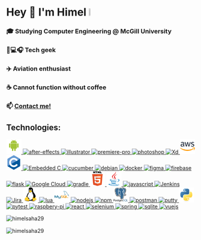 # Hey 👋 I'm Himel <img src="https://media4.giphy.com/media/8EoCZQ7lDDVKNMvNzL/giphy.gif"  width="5%" height="5%"/>

### 🎓 Studying Computer Engineering @ McGill University
### 📱💻🎧 Tech geek
### ✈️ Aviation enthusiast
### ☕ Cannot function without coffee
### 📫 [Contact me!](mailto:himelsaha29@live.com)









<h2 align="left">Technologies:</h2>
<p align="left"> <a href="https://developer.android.com" target="_blank"> <img src="https://raw.githubusercontent.com/devicons/devicon/master/icons/android/android-original-wordmark.svg" alt="android" width="40" height="40"/> </a> <a href="https://www.adobe.com/ca/products/aftereffects.html" target="_blank"> <img src="https://cdn.jsdelivr.net/gh/devicons/devicon/icons/aftereffects/aftereffects-original.svg" alt="after-effects" width="40" height="40"/> </a> <a href="https://www.adobe.com/ca/products/illustrator.html" target="_blank"> <img src="https://cdn.jsdelivr.net/gh/devicons/devicon/icons/illustrator/illustrator-line.svg" alt="illustrator" width="40" height="40"/> </a> <a href="https://www.adobe.com/ca/products/premiere.html" target="_blank"> <img src="https://cdn.jsdelivr.net/gh/devicons/devicon/icons/premierepro/premierepro-original.svg" alt="premiere-pro" width="40" height="40"/> </a> <a href="https://www.adobe.com/ca/products/photoshop.html" target="_blank"> <img src="https://cdn.jsdelivr.net/gh/devicons/devicon/icons/photoshop/photoshop-line.svg" alt="photoshop" width="40" height="40"/> </a> <a href="https://www.adobe.com/ca/products/xd.html" target="_blank"> <img src="https://cdn.jsdelivr.net/gh/devicons/devicon/icons/xd/xd-line.svg" alt="Xd" width="40" height="40"/> </a> <a href="https://aws.amazon.com" target="_blank"> <img src="https://raw.githubusercontent.com/devicons/devicon/master/icons/amazonwebservices/amazonwebservices-original-wordmark.svg" alt="aws" width="40" height="40"/> </a> <a href="https://www.cprogramming.com/" target="_blank"> <img src="https://raw.githubusercontent.com/devicons/devicon/master/icons/c/c-original.svg" alt="C" width="40" height="40"/> </a> <a href="https://en.wikipedia.org/wiki/Embedded_C" target="_blank"> <img src="https://cdn.jsdelivr.net/gh/devicons/devicon/icons/embeddedc/embeddedc-plain-wordmark.svg" alt="Embedded C" width="40" height="40"/> </a> <a href="https://cucumber.io/" target="_blank"> <img src="https://cdn.jsdelivr.net/gh/devicons/devicon/icons/cucumber/cucumber-plain-wordmark.svg" alt="cucumber" width="40" height="40"/> </a> <a href="https://www.debian.org/" target="_blank"> <img src="https://cdn.jsdelivr.net/gh/devicons/devicon/icons/debian/debian-plain.svg" alt="debian" width="40" height="40"/> </a> <a href="https://www.docker.com" target="_blank"> <img src="https://cdn.jsdelivr.net/gh/devicons/devicon/icons/docker/docker-original.svg" alt="docker" width="40" height="40"/> </a> <a href="https://www.figma.com/" target="_blank"> <img src="https://www.vectorlogo.zone/logos/figma/figma-icon.svg" alt="figma" width="40" height="40"/> </a> <a href="https://firebase.google.com/" target="_blank"> <img src="https://www.vectorlogo.zone/logos/firebase/firebase-icon.svg" alt="firebase" width="40" height="40"/> </a> <a href="[https://firebase.google.com/](https://flask.palletsprojects.com/en/2.2.x/)" target="_blank"> <img src="https://cdn.jsdelivr.net/gh/devicons/devicon/icons/flask/flask-original.svg"  alt="flask" width="40" height="40"/> </a> <a href="https://cloud.google.com/" target="_blank"> <img src="https://cdn.jsdelivr.net/gh/devicons/devicon/icons/googlecloud/googlecloud-original.svg" alt="Google Cloud" width="40" height="40"/> </a> <a href="https://gradle.org/" target="_blank"> <img src="https://cdn.jsdelivr.net/gh/devicons/devicon/icons/gradle/gradle-plain.svg" alt="gradle" width="40" height="40"/> </a> <a href="https://www.w3.org/html/" target="_blank"> <img src="https://raw.githubusercontent.com/devicons/devicon/master/icons/html5/html5-original-wordmark.svg" alt="html5" width="40" height="40"/> </a> <a href="https://www.java.com" target="_blank"> <img src="https://raw.githubusercontent.com/devicons/devicon/master/icons/java/java-original.svg" alt="java" width="40" height="40"/> </a> <a href="https://www.javascript.com/" target="_blank"> <img src="https://cdn.jsdelivr.net/gh/devicons/devicon/icons/javascript/javascript-plain.svg" alt="javascript" width="40" height="40"/> </a> <a href="https://www.jenkins.io/" target="_blank"> <img src="https://cdn.jsdelivr.net/gh/devicons/devicon/icons/jenkins/jenkins-original.svg" alt="Jenkins" width="40" height="40"/> </a> <a href="https://www.atlassian.com/software/jira" target="_blank"> <img src="https://cdn.jsdelivr.net/gh/devicons/devicon/icons/jira/jira-original.svg" alt="Jira" width="40" height="40"/> </a> <a href="https://www.linux.org/" target="_blank"> <img src="https://raw.githubusercontent.com/devicons/devicon/master/icons/linux/linux-original.svg" alt="linux" width="40" height="40"/> </a> <a href="https://www.lua.org/" target="_blank"> <img src="https://cdn.jsdelivr.net/gh/devicons/devicon/icons/lua/lua-plain-wordmark.svg" alt="lua" width="40" height="40"/> </a> <a href="https://www.mysql.com/" target="_blank"> <img src="https://raw.githubusercontent.com/devicons/devicon/master/icons/mysql/mysql-original-wordmark.svg" alt="mysql" width="40" height="40"/> </a> <a href="https://nodejs.org/en/" target="_blank"> <img src="https://cdn.jsdelivr.net/gh/devicons/devicon/icons/nodejs/nodejs-original-wordmark.svg" alt="nodejs" width="40" height="40"/> <a href="https://www.npmjs.com/" target="_blank"> <img src="https://cdn.jsdelivr.net/gh/devicons/devicon/icons/npm/npm-original-wordmark.svg" alt="npm" width="40" height="40"/> </a> <a href="https://www.postgresql.org" target="_blank"> <img src="https://raw.githubusercontent.com/devicons/devicon/master/icons/postgresql/postgresql-original-wordmark.svg" alt="postgresql" width="40" height="40"/> </a> <a href="https://postman.com" target="_blank"> <img src="https://www.vectorlogo.zone/logos/getpostman/getpostman-icon.svg" alt="postman" width="40" height="40"/> </a> <a href="https://www.putty.org/" target="_blank"> <img src="https://cdn.jsdelivr.net/gh/devicons/devicon/icons/putty/putty-original.svg" alt="putty" width="40" height="40"/> </a> <a href="https://www.python.org" target="_blank"> <img src="https://raw.githubusercontent.com/devicons/devicon/master/icons/python/python-original.svg" alt="python" width="40" height="40"/> </a> <a href="https://docs.pytest.org/en/7.2.x/" target="_blank"> <img src="https://cdn.jsdelivr.net/gh/devicons/devicon/icons/pytest/pytest-original-wordmark.svg" alt="pytest" width="40" height="40"/> </a> <a href="https://www.raspberrypi.org/" target="_blank"> <img src="https://cdn.jsdelivr.net/gh/devicons/devicon/icons/raspberrypi/raspberrypi-original.svg" alt="raspbery-pi" width="40" height="40"/> </a> <a href="https://reactjs.org/" target="_blank"> <img src="https://cdn.jsdelivr.net/gh/devicons/devicon/icons/react/react-original-wordmark.svg" alt="react" width="40" height="40"/> </a> <a href="https://www.selenium.dev/" target="_blank"> <img src="https://cdn.jsdelivr.net/gh/devicons/devicon/icons/selenium/selenium-original.svg" alt="selenium" width="40" height="40"/> </a> <a href="https://spring.io/" target="_blank"> <img src="https://cdn.jsdelivr.net/gh/devicons/devicon/icons/spring/spring-original.svg" alt="spring" width="40" height="40"/> </a> <a href="https://www.sqlite.org/" target="_blank"> <img src="https://www.vectorlogo.zone/logos/sqlite/sqlite-icon.svg" alt="sqlite" width="40" height="40"/> </a> <a href="https://vuejs.org/" target="_blank"> <img src="https://cdn.jsdelivr.net/gh/devicons/devicon/icons/vuejs/vuejs-original-wordmark.svg" alt="vuejs" width="40" height="40"/> </a> </p>




<p><img align="center" src="https://github-readme-stats.vercel.app/api?username=himelsaha29&show_icons=true&locale=en&theme=merko" alt="himelsaha29" /></p>




<p><img align="center" src="https://github-readme-streak-stats.herokuapp.com/?user=himelsaha29&theme=neon-dark" alt="himelsaha29" /></p>
  
